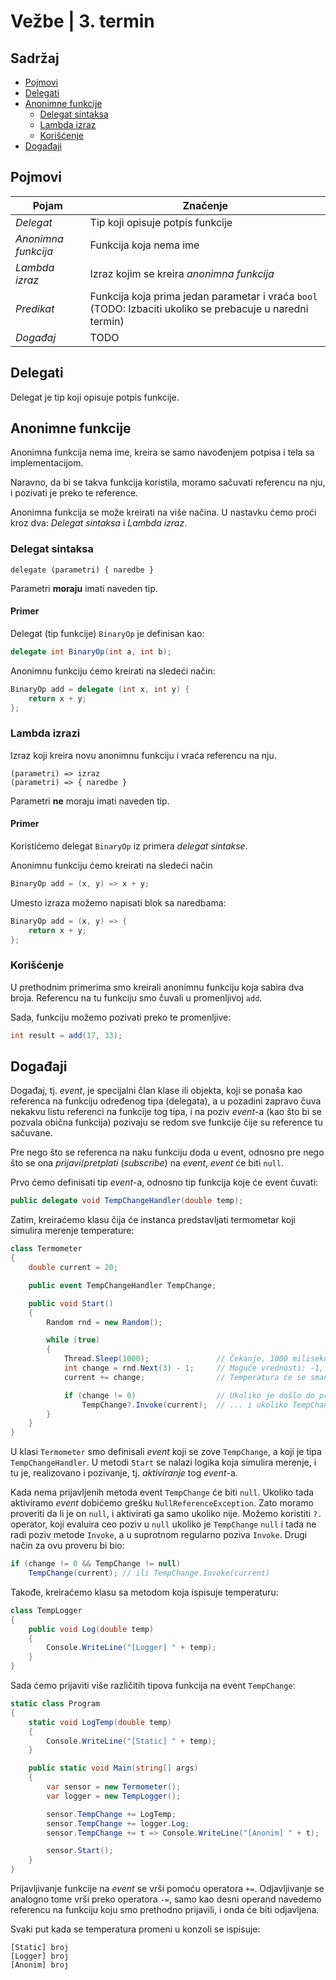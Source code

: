 # Vežbe | 3. termin

## Sadržaj

- [Pojmovi](#pojmovi)
- [Delegati](#delegati)
- [Anonimne funkcije](#anonimne-funkcije)
    - [Delegat sintaksa](#delegat-sintaksa)
    - [Lambda izraz](#lambda-izrazi)
    - [Korišćenje](#korišćenje)
- [Događaji](#korišćenje)


## Pojmovi

|Pojam|Značenje|
|-|-|
|_Delegat_|Tip koji opisuje potpis funkcije|
|_Anonimna funkcija_|Funkcija koja nema ime|
|_Lambda izraz_|Izraz kojim se kreira _anonimna funkcija_|
|_Predikat_|Funkcija koja prima jedan parametar i vraća `bool` (TODO: Izbaciti ukoliko se prebacuje u naredni termin)|
|_Događaj_|TODO|

## Delegati

Delegat je tip koji opisuje potpis funkcije.

## Anonimne funkcije

Anonimna funkcija nema ime, kreira se samo navođenjem potpisa i tela sa implementacijom.

Naravno, da bi se takva funkcija koristila, moramo sačuvati referencu na nju, i pozivati je preko te reference.

Anonimna funkcija se može kreirati na više načina. U nastavku ćemo proći kroz dva: _Delegat sintaksa_ i _Lambda izraz_.

### Delegat sintaksa

```
delegate (parametri) { naredbe }
```
Parametri **moraju** imati naveden tip.

#### Primer

Delegat (tip funkcije) `BinaryOp` je definisan kao:
```cs
delegate int BinaryOp(int a, int b);
```

Anonimnu funkciju ćemo kreirati na sledeći način:
```cs
BinaryOp add = delegate (int x, int y) {
    return x + y;
};
```

### Lambda izrazi

Izraz koji kreira novu anonimnu funkciju i vraća referencu na nju.

```
(parametri) => izraz
(parametri) => { naredbe }
```
Parametri **ne** moraju imati naveden tip.

#### Primer

Koristićemo delegat `BinaryOp` iz primera _delegat sintakse_.

Anonimnu funkciju ćemo kreirati na sledeći način
```cs
BinaryOp add = (x, y) => x + y;
```

Umesto izraza možemo napisati blok sa naredbama:
```cs
BinaryOp add = (x, y) => {
    return x + y;
};
```

### Korišćenje

U prethodnim primerima smo kreirali anonimnu funkciju koja sabira dva broja. Referencu na tu funkciju smo čuvali u promenljivoj `add`. 

Sada, funkciju možemo pozivati preko te promenljive:
```cs
int result = add(17, 33);
```

## Događaji

Događaj, tj. _event_, je specijalni član klase ili objekta, koji se ponaša kao referenca na funkciju određenog tipa (delegata), a u pozadini zapravo čuva nekakvu listu referenci na funkcije tog tipa, i na poziv _event_-a (kao što bi se pozvala obična funkcija) pozivaju se redom sve funkcije čije su reference tu sačuvane.

Pre nego što se referenca na naku funkciju doda u event, odnosno pre nego što se ona _prijavi_/_pretplati_ (_subscribe_) na _event_, _event_ će biti `null`.

Prvo ćemo definisati tip _event_-a, odnosno tip funkcija koje će event čuvati:

```cs
public delegate void TempChangeHandler(double temp);
```

Zatim, kreiraćemo klasu čija će instanca predstavljati termometar koji simulira merenje temperature:

```cs
class Termometer
{
    double current = 20;

    public event TempChangeHandler TempChange;

    public void Start()
    {
        Random rnd = new Random();

        while (true)
        {
            Thread.Sleep(1000);               // Čekanje, 1000 milisekundi
            int change = rnd.Next(3) - 1;     // Moguće vrednosti: -1, 0, 1
            current += change;                // Temperatura će se smanjiti, povećati ili ostati ista

            if (change != 0)                  // Ukoliko je došlo do promene ...
                TempChange?.Invoke(current);  // ... i ukoliko TempChange nije null, pozivaju se sve prijavljene funkcije
        }
    }
}
```

U klasi `Termometer` smo definisali _event_ koji se zove `TempChange`, a koji je tipa `TempChangeHandler`. U metodi `Start` se nalazi logika koja simulira merenje, i tu je, realizovano i pozivanje, tj. _aktiviranje_ tog _event_-a.

Kada nema prijavljenih metoda event `TempChange` će biti `null`. Ukoliko tada aktiviramo _event_ dobićemo grešku `NullReferenceException`. Zato moramo proveriti da li je on `null`, i aktivirati ga samo ukoliko nije. Možemo koristiti `?.` operator, koji evaluira ceo poziv u `null` ukoliko je `TempChange` `null` i tada ne radi poziv metode `Invoke`, a u suprotnom regularno poziva `Invoke`. Drugi način za ovu proveru bi bio:

```cs
if (change != 0 && TempChange != null)
    TempChange(current); // ili TempChange.Invoke(current)
```

Takođe, kreiraćemo klasu sa metodom koja ispisuje temperaturu:

```cs
class TempLogger
{
    public void Log(double temp)
    {
        Console.WriteLine("[Logger] " + temp);
    }
}
```

Sada ćemo prijaviti više različitih tipova funkcija na event `TempChange`:

```cs
static class Program
{
    static void LogTemp(double temp)
    {
        Console.WriteLine("[Static] " + temp);
    }

    public static void Main(string[] args)
    {
        var sensor = new Termometer();
        var logger = new TempLogger();

        sensor.TempChange += LogTemp;                                  // Statička metoda (nema "this")
        sensor.TempChange += logger.Log;                               // Metoda uvezana sa objektom (ima "this")
        sensor.TempChange += t => Console.WriteLine("[Anonim] " + t);  // Anonimna funkcija

        sensor.Start();
    }
}
```

Prijavljivanje funkcije na _event_ se vrši pomoću operatora `+=`. Odjavljivanje se analogno tome vrši preko operatora `-=`, samo kao desni operand navedemo referencu na funkciju koju smo prethodno prijavili, i onda će biti odjavljena.

Svaki put kada se temperatura promeni u konzoli se ispisuje:

```
[Static] broj
[Logger] broj
[Anonim] broj
```